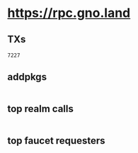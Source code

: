 # https://rpc.gno.land

## TXs
```
7227
```

## addpkgs
```
```

## top realm calls
```
```

## top faucet requesters
```
```

